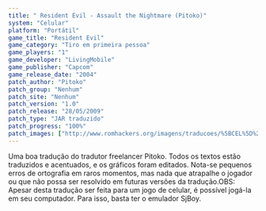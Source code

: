 ```yaml
---
title: " Resident Evil - Assault the Nightmare (Pitoko)"
system: "Celular"
platform: "Portátil"
game_title: "Resident Evil"
game_category: "Tiro em primeira pessoa"
game_players: "1"
game_developer: "LivingMobile"
game_publisher: "Capcom"
game_release_date: "2004"
patch_author: "Pitoko"
patch_group: "Nenhum"
patch_site: "Nenhum"
patch_version: "1.0"
patch_release: "28/05/2009"
patch_type: "JAR traduzido"
patch_progress: "100%"
patch_images: ["http://www.romhackers.org/imagens/traducoes/%5BCEL%5D%20Resident%20Evil%20-%20Assault%20the%20Nightmare%20-%20Pitoko%20-%201.png","http://www.romhackers.org/imagens/traducoes/%5BCEL%5D%20Resident%20Evil%20-%20Assault%20the%20Nightmare%20-%20Pitoko%20-%202.png","http://www.romhackers.org/imagens/traducoes/%5BCEL%5D%20Resident%20Evil%20-%20Assault%20the%20Nightmare%20-%20Pitoko%20-%203.png"]
---
```

Uma boa tradução do tradutor freelancer Pitoko. Todos os textos estão traduzidos e acentuados, e os gráficos foram editados. Nota-se pequenos erros de ortografia em raros momentos, mas nada que atrapalhe o jogador ou que não possa ser resolvido em futuras versões da tradução.OBS: Apesar desta tradução ser feita para um jogo de celular, é possível jogá-la em seu computador. Para isso, basta ter o emulador SjBoy.